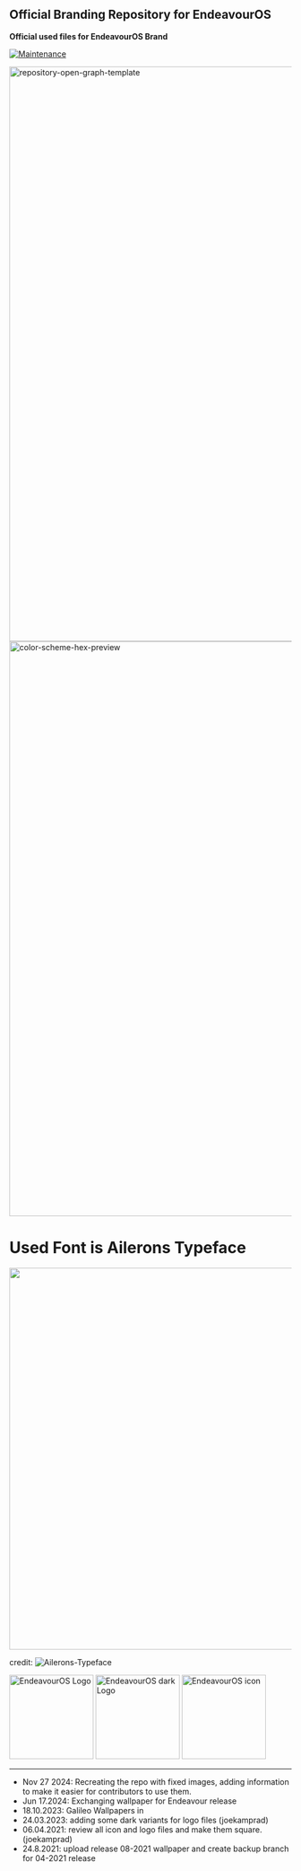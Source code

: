 ## Official Branding Repository for EndeavourOS

**Official used files for EndeavourOS Brand**

[![Maintenance](https://img.shields.io/maintenance/yes/2024.svg)]()

<img src="https://raw.githubusercontent.com/endeavouros-team/Branding/refs/heads/main/EndeavourOS-logo-files/endeavourosos-logo-horizontal_with_safespace_and_background.svg" alt="repository-open-graph-template" width="1024" >

<img src="https://raw.githubusercontent.com/endeavouros-team/Branding/refs/heads/main/color-schemes/color-scheme-hex-preview.png" alt="color-scheme-hex-preview" width="1024" >


# Used Font is Ailerons Typeface

<img src="https://raw.githubusercontent.com/endeavouros-team/Branding/refs/heads/main/font/typeface.png" width="680" >

credit: ![Ailerons-Typeface](https://www.behance.net/gallery/25541553/Ailerons-Typeface/modules/943293657?isa0=1)

<img src="https://raw.githubusercontent.com/endeavouros-team/Branding/refs/heads/main/icons/endeavouros.png" alt="EndeavourOS Logo" width="150" >

<img src="https://raw.githubusercontent.com/endeavouros-team/Branding/refs/heads/main/icons/endeavouros-dark.png" alt="EndeavourOS dark Logo" width="150" >

<img src="https://raw.githubusercontent.com/endeavouros-team/Branding/refs/heads/main/icons/EndeavourOS-icon.png" alt="EndeavourOS icon" width="150" >

---

* Nov 27 2024: Recreating the repo with fixed images, adding information to make it easier for contributors to use them.
* Jun 17.2024: Exchanging wallpaper for Endeavour release 
* 18.10.2023: Galileo Wallpapers in 
* 24.03.2023: adding some dark variants for logo files (joekamprad)
* 06.04.2021: review all icon and logo files and make them square. (joekamprad)
* 24.8.2021: upload release 08-2021 wallpaper and create backup branch for 04-2021 release



